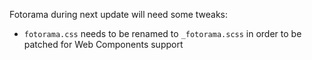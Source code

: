 Fotorama during next update will need some tweaks:
* `fotorama.css` needs to be renamed to `_fotorama.scss` in order to be patched for Web Components support 
